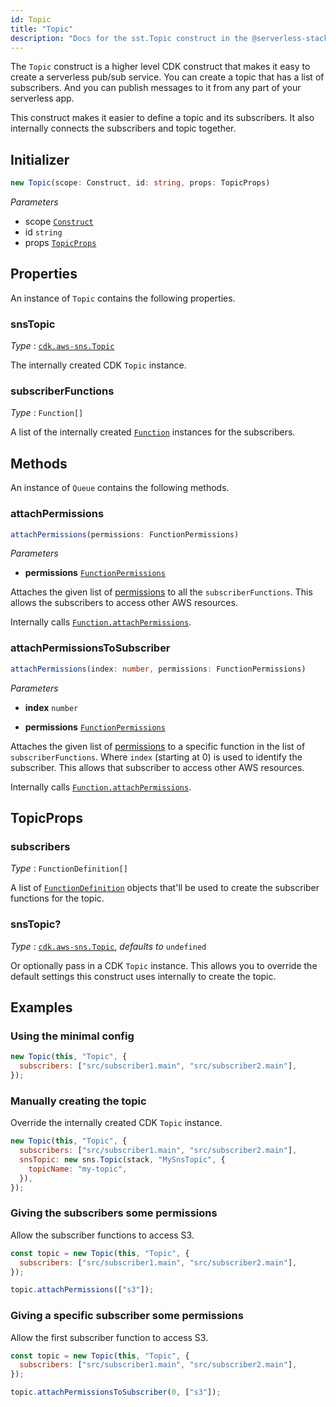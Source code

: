 ```yaml
---
id: Topic
title: "Topic"
description: "Docs for the sst.Topic construct in the @serverless-stack/resources package. This construct creates an SNS Topic."
---
```


The `Topic` construct is a higher level CDK construct that makes it easy to create a serverless pub/sub service. You can create a topic that has a list of subscribers. And you can publish messages to it from any part of your serverless app.

This construct makes it easier to define a topic and its subscribers. It also internally connects the subscribers and topic together.

## Initializer

```ts
new Topic(scope: Construct, id: string, props: TopicProps)
```

_Parameters_

- scope [`Construct`](https://docs.aws.amazon.com/cdk/api/latest/docs/constructs.Construct.html)
- id `string`
- props [`TopicProps`](#topicprops)

## Properties

An instance of `Topic` contains the following properties.

### snsTopic

_Type_ : [`cdk.aws-sns.Topic`](https://docs.aws.amazon.com/cdk/api/latest/docs/@aws-cdk_aws-sns.Topic.html)

The internally created CDK `Topic` instance.

### subscriberFunctions

_Type_ : `Function[]`

A list of the internally created [`Function`](function.md) instances for the subscribers.

## Methods

An instance of `Queue` contains the following methods.

### attachPermissions

```ts
attachPermissions(permissions: FunctionPermissions)
```

_Parameters_

- **permissions** [`FunctionPermissions`](function.md#functionpermissions)

Attaches the given list of [permissions](function.md#functionpermissions) to all the `subscriberFunctions`. This allows the subscribers to access other AWS resources.

Internally calls [`Function.attachPermissions`](function.md#attachpermissions).

### attachPermissionsToSubscriber

```ts
attachPermissions(index: number, permissions: FunctionPermissions)
```

_Parameters_

- **index** `number`

- **permissions** [`FunctionPermissions`](function.md#functionpermissions)

Attaches the given list of [permissions](function.md#functionpermissions) to a specific function in the list of `subscriberFunctions`. Where `index` (starting at 0) is used to identify the subscriber. This allows that subscriber to access other AWS resources.

Internally calls [`Function.attachPermissions`](function.md#attachpermissions).

## TopicProps

### subscribers

_Type_ : `FunctionDefinition[]`

A list of [`FunctionDefinition`](function.md#functiondefinition) objects that'll be used to create the subscriber functions for the topic.

### snsTopic?

_Type_ : [`cdk.aws-sns.Topic`](https://docs.aws.amazon.com/cdk/api/latest/docs/@aws-cdk_aws-sns.Topic.html), _defaults to_ `undefined`

Or optionally pass in a CDK `Topic` instance. This allows you to override the default settings this construct uses internally to create the topic.

## Examples

### Using the minimal config

```js
new Topic(this, "Topic", {
  subscribers: ["src/subscriber1.main", "src/subscriber2.main"],
});
```

### Manually creating the topic

Override the internally created CDK `Topic` instance.

```js
new Topic(this, "Topic", {
  subscribers: ["src/subscriber1.main", "src/subscriber2.main"],
  snsTopic: new sns.Topic(stack, "MySnsTopic", {
    topicName: "my-topic",
  }),
});
```

### Giving the subscribers some permissions

Allow the subscriber functions to access S3.

```js {5}
const topic = new Topic(this, "Topic", {
  subscribers: ["src/subscriber1.main", "src/subscriber2.main"],
});

topic.attachPermissions(["s3"]);
```

### Giving a specific subscriber some permissions

Allow the first subscriber function to access S3.

```js {5}
const topic = new Topic(this, "Topic", {
  subscribers: ["src/subscriber1.main", "src/subscriber2.main"],
});

topic.attachPermissionsToSubscriber(0, ["s3"]);
```
